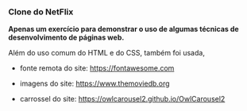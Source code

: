### Clone do NetFlix

**Apenas um exercício para demonstrar o uso de algumas técnicas de desenvolvimento de páginas web.**

Além do uso comum do HTML e do CSS, também foi usada, 

- fonte remota do site: https://fontawesome.com

- imagens do site: https://www.themoviedb.org

- carrossel do site: https://owlcarousel2.github.io/OwlCarousel2